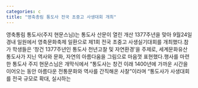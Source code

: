 ```yaml
---
categories: c
title: "영축총림 통도사 전국 초중고 사생대회 개최"
---
```

영축통림 통도사(주지 현문스님)는 통도사 산문이 열린 개산 1377주년을 맞아 9월24일 경내 일원에서 영축문화축제 일환으로 제1회 전국 초중고 사생실기대회를 개최했다.참가 학생들은 ‘창건 1377주년인 통도사 천년고찰 및 자연환경’을 주제로, 세계문화유산 통도사가 지닌 역사와 문화, 자연의 아름다움을 그림으로 마음껏 표현했다.행사를 마련한 통도사 주지 현문스님은 개막식에서 “통도사는 창건 이래 1400년에 가까운 시간을 이어오는 동안 아름다운 전통문화와 역사를 간직해온 사찰”이라며 “통도사가 사생대회를 전국 규모로 확대, 실시하는
